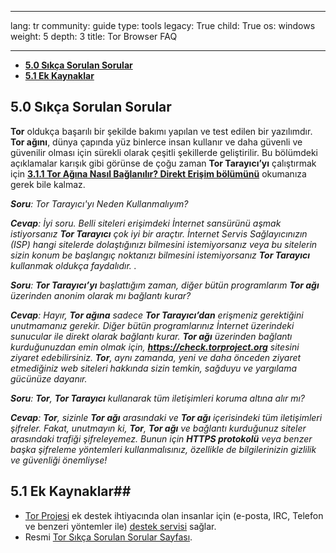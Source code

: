 

---

lang: tr
community: guide
type: tools
legacy: True
child: True
os: windows
weight: 5
depth: 3
title: Tor Browser FAQ

---

- [**5.0 Sıkça Sorulan Sorular**](#5.0)
- [**5.1 Ek Kaynaklar**](#5.1)

<a name="5.0"></a>
## 5.0 Sıkça Sorulan Sorular ##

**Tor** oldukça başarılı bir şekilde bakımı yapılan ve test edilen bir yazılımdır. **Tor ağını**, dünya çapında yüz binlerce insan kullanır ve daha güvenli ve güvenilir olması için sürekli olarak çeşitli şekillerde geliştirilir. Bu bölümdeki açıklamalar karışık gibi görünse de çoğu zaman **Tor Tarayıcı’yı** çalıştırmak için [**3.1.1 Tor Ağına Nasıl Bağlanılır? Direkt Erişim bölümünü**](/tr/tor_anonymitynetwork) okumanıza gerek bile kalmaz. 

<div class="background" markdown="1"> 

***Soru**: Tor Tarayıcı'yı Neden Kullanmalıyım?*

***Cevap**: İyi soru. Belli siteleri erişimdeki İnternet sansürünü aşmak istiyorsanız **Tor Tarayıcı** çok iyi bir araçtır. İnternet Servis Sağlayıcınızın (ISP) hangi sitelerde dolaştığınızı bilmesini istemiyorsanız veya bu sitelerin sizin konum be başlangıç noktanızı bilmesini istemiyorsanız **Tor Tarayıcı** kullanmak oldukça faydalıdır. .*

***Soru**: **Tor Tarayıcı’yı** başlattığım zaman, diğer bütün programlarım **Tor ağı** üzerinden anonim olarak mı bağlantı kurar?*

***Cevap**: Hayır, **Tor ağına** sadece **Tor Tarayıcı’dan** erişmeniz gerektiğini unutmamanız gerekir. Diğer bütün programlarınız İnternet üzerindeki sunucular ile direkt olarak bağlantı kurar. **Tor ağı** üzerinden bağlantı kurduğunuzdan emin olmak için, **https://check.torproject.org** sitesini ziyaret edebilirsiniz. **Tor**, aynı zamanda, yeni ve daha önceden ziyaret etmediğiniz web siteleri hakkında sizin temkin, sağduyu ve yargılama gücünüze dayanır.*

***Soru**: **Tor**, **Tor Tarayıcı** kullanarak tüm iletişimleri koruma altına alır mı?*

***Cevap**: **Tor**, sizinle **Tor ağı** arasındaki ve **Tor ağı** içerisindeki tüm iletişimleri şifreler. Fakat, unutmayın ki, **Tor**, **Tor ağı** ve bağlantı kurduğunuz siteler arasındaki trafiği şifreleyemez. Bunun için **HTTPS protokolü** veya benzer başka şifreleme yöntemleri kullanmalısınız, özellikle de bilgilerinizin gizlilik ve güvenliği önemliyse!*

</div>

<a name="5.1"></a>
## 5.1 Ek Kaynaklar##

- [Tor Projesi](https://www.torproject.org) ek destek ihtiyacında olan insanlar için (e-posta, IRC, Telefon ve benzeri yöntemler ile) [destek servisi](https://www.torproject.org/about/contact.html.en) sağlar.  
- Resmi [Tor Sıkça Sorulan Sorular Sayfası](https://www.torproject.org/docs/faq).

